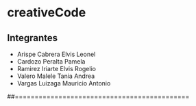 # creativeCode


## Integrantes

- Arispe Cabrera Elvis Leonel
- Cardozo Peralta Pamela
- Ramirez Iriarte Elvis Rogelio
- Valero Malele Tania Andrea
- Vargas Luizaga Mauricio Antonio

##============================================
